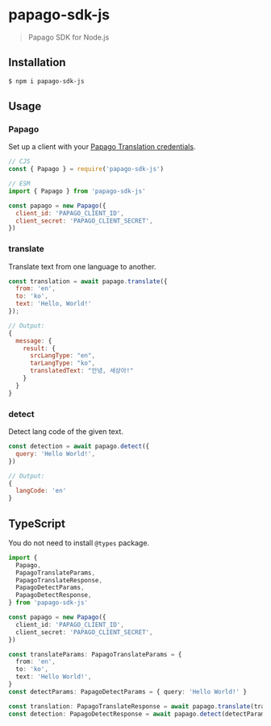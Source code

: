 # papago-sdk-js

> Papago SDK for Node.js

## Installation

```bash
$ npm i papago-sdk-js
```

## Usage

### Papago

Set up a client with your [Papago Translation credentials](https://api.ncloud-docs.com/docs/en/ai-naver-papagonmt).

```js
// CJS
const { Papago } = require('papago-sdk-js')

// ESM
import { Papago } from 'papago-sdk-js'

const papago = new Papago({
  client_id: 'PAPAGO_CLIENT_ID',
  client_secret: 'PAPAGO_CLIENT_SECRET',
})
```

### translate

Translate text from one language to another.

```js
const translation = await papago.translate({
  from: 'en',
  to: 'ko',
  text: 'Hello, World!'
});

// Output:
{
  message: {
    result: {
      srcLangType: "en",
      tarLangType: "ko",
      translatedText: "안녕, 세상아!"
    }
  }
}
```

### detect

Detect lang code of the given text.

```js
const detection = await papago.detect({
  query: 'Hello World!',
})

// Output:
{
  langCode: 'en'
}
```

## TypeScript

You do not need to install `@types` package.

```ts
import {
  Papago,
  PapagoTranslateParams, 
  PapagoTranslateResponse,
  PapagoDetectParams,
  PapagoDetectResponse,
} from 'papago-sdk-js'

const papago = new Papago({
  client_id: 'PAPAGO_CLIENT_ID',
  client_secret: 'PAPAGO_CLIENT_SECRET',
})

const translateParams: PapagoTranslateParams = {
  from: 'en',
  to: 'ko',
  text: 'Hello World!',
}
const detectParams: PapagoDetectParams = { query: 'Hello World!' }

const translation: PapagoTranslateResponse = await papago.translate(translateParams)
const detection: PapagoDetectResponse = await papago.detect(detectParams)
```
